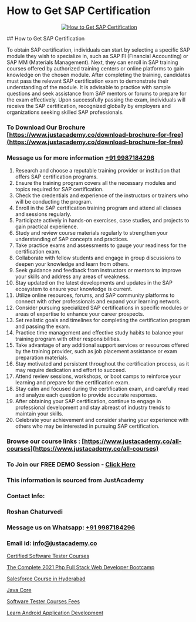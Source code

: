 # How to Get SAP Certification

<p align="center">
  <a href="https://justacademy.co/course-detail/sap-abap-on-hana-training">
    <img src="https://justacademy.co/storage2/course_image/1708336814_course_image.png" alt="How to Get SAP Certification">
  </a>
</p>
## How to Get SAP Certification

To obtain SAP certification, individuals can start by selecting a specific SAP module they wish to specialize in, such as SAP FI (Financial Accounting) or SAP MM (Materials Management). Next, they can enroll in SAP training courses offered by authorized training centers or online platforms to gain knowledge on the chosen module. After completing the training, candidates must pass the relevant SAP certification exam to demonstrate their understanding of the module. It is advisable to practice with sample questions and seek assistance from SAP mentors or forums to prepare for the exam effectively. Upon successfully passing the exam, individuals will receive the SAP certification, recognized globally by employers and organizations seeking skilled SAP professionals.
### To Download Our Brochure [https://www.justacademy.co/download-brochure-for-free](https://www.justacademy.co/download-brochure-for-free)
### Message us for more information [+91 9987184296](https://api.whatsapp.com/send?phone=919987184296)
1) Research and choose a reputable training provider or institution that offers SAP certification programs.
2) Ensure the training program covers all the necessary modules and topics required for SAP certification.
3) Check the credentials and experience of the instructors or trainers who will be conducting the program.
4) Enroll in the SAP certification training program and attend all classes and sessions regularly.
5) Participate actively in hands-on exercises, case studies, and projects to gain practical experience.
6) Study and review course materials regularly to strengthen your understanding of SAP concepts and practices.
7) Take practice exams and assessments to gauge your readiness for the certification exam.
8) Collaborate with fellow students and engage in group discussions to deepen your knowledge and learn from others.
9) Seek guidance and feedback from instructors or mentors to improve your skills and address any areas of weakness.
10) Stay updated on the latest developments and updates in the SAP ecosystem to ensure your knowledge is current.
11) Utilize online resources, forums, and SAP community platforms to connect with other professionals and expand your learning network.
12) Consider pursuing specialized SAP certifications in specific modules or areas of expertise to enhance your career prospects.
13) Set realistic goals and timelines for completing the certification program and passing the exam.
14) Practice time management and effective study habits to balance your training program with other responsibilities.
15) Take advantage of any additional support services or resources offered by the training provider, such as job placement assistance or exam preparation materials.
16) Stay motivated and persistent throughout the certification process, as it may require dedication and effort to succeed.
17) Attend review sessions, workshops, or boot camps to reinforce your learning and prepare for the certification exam.
18) Stay calm and focused during the certification exam, and carefully read and analyze each question to provide accurate responses.
19) After obtaining your SAP certification, continue to engage in professional development and stay abreast of industry trends to maintain your skills.
20) Celebrate your achievement and consider sharing your experience with others who may be interested in pursuing SAP certification.

### Browse our course links : [https://www.justacademy.co/all-courses](https://www.justacademy.co/all-courses) 
### To Join our FREE DEMO Session - [Click Here](https://www.justacademy.co/register-for-course-demo)


### This information is sourced from JustAcademy
### Contact Info:
### Roshan Chaturvedi
### Message us on Whatsapp: [+91 9987184296](https://api.whatsapp.com/send?phone=919987184296)
### Email id: [info@justacademy.co](mailto:info@justacademy.co)
                
[Certified Software Tester Courses](https://www.linkedin.com/pulse/certified-software-tester-courses-justacademy-beangaluru-p3cic?trackingId=s1J03sYbWFzw4FKn3Bmurw%3D%3D&lipi=urn%3Ali%3Apage%3Ad_flagship3_company_admin%3Bx8y7hAo2S%2Fe2HLe3couk6g%3D%3D)

[The Complete 2021 Php Full Stack Web Developer Bootcamp](https://www.linkedin.com/pulse/complete-2021-php-full-stack-web-developer-bootcamp-bfxwf?trackingId=O08YGbHEfkVBDnBVML9%2FwQ%3D%3D&lipi=urn%3Ali%3Apage%3Ad_flagship3_company_admin%3BnF3eASk8R%2BOWSu8GAkG%2FXw%3D%3D)

[Salesforce Course in Hyderabad](https://medium.com/@namusn/salesforce-course-in-hyderabad-5a92978e0a67)

[Java Core](https://medium.com/@akanshapatil/java-core-b4c54c19d59b)

[Software Tester Courses Fees](https://justacademyin.github.io/justacademy/software-tester-courses-fees)

[Learn Android Application Development](https://justacademyin.github.io/justacademy/learn-android-application-development)

